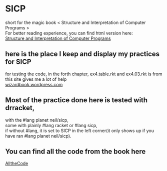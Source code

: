 # SICP  
short for the magic book < Structure and Interpretation of Computer Programs >  
For better reading experience, you can find html version here:  
[Structure and Interpretation of Computer Programs](http://sarabander.github.io/sicp/html/index.xhtml#SEC_Contents)


## here is the place I keep and display my practices for SICP  
for testing the code, in the forth chapter, ex4.table.rkt and ex4.03.rkt is from  
this site gives me a lot of help  
[wizardbook.wordpress.com](https://wizardbook.wordpress.com/2010/12/25/exercise-4-3/)

## Most of the practice done here is tested with drracket,  
with the #lang planet neil/sicp,  
some with plainly #lang racket or #lang sicp,  
if without #lang, it is set to SICP in the left corner(it only shows up if you have ran #lang planet neil/sicp).  

## You can find all the code from the book here
[AlltheCode](https://mitpress.mit.edu/sicp/code/index.html)
